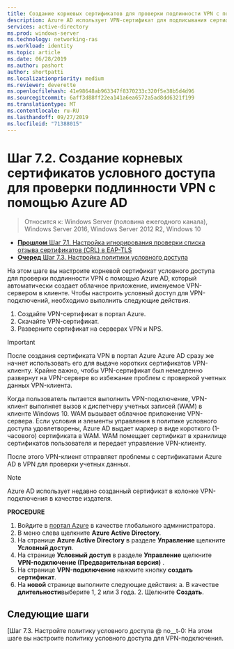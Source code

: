 ```yaml
---
title: Создание корневых сертификатов для проверки подлинности VPN с помощью Azure AD
description: Azure AD использует VPN-сертификат для подписывания сертификатов, выданных клиентам Windows 10 при проверке подлинности в Azure AD для VPN-подключения. Сертификат, помеченный как первичный, — это издатель, используемый Azure AD.
services: active-directory
ms.prod: windows-server
ms.technology: networking-ras
ms.workload: identity
ms.topic: article
ms.date: 06/28/2019
ms.author: pashort
author: shortpatti
ms.localizationpriority: medium
ms.reviewer: deverette
ms.openlocfilehash: 41e98648ab963347f8370233c320f5e38b5d4d96
ms.sourcegitcommit: 6aff3d88ff22ea141a6ea6572a5ad8dd6321f199
ms.translationtype: MT
ms.contentlocale: ru-RU
ms.lasthandoff: 09/27/2019
ms.locfileid: "71388015"
---
```

# <a name="step-72-create-conditional-access-root-certificates-for-vpn-authentication-with-azure-ad"></a>Шаг 7.2. Создание корневых сертификатов условного доступа для проверки подлинности VPN с помощью Azure AD

>Относится к: Windows Server (половина ежегодного канала), Windows Server 2016, Windows Server 2012 R2, Windows 10

- [**Прошлом** Шаг 7.1. Настройка игнорирования проверки списка отзыва сертификатов (CRL) в EAP-TLS](vpn-config-eap-tls-to-ignore-crl-checking.md)
- [**Очеред** Шаг 7.3. Настройка политики условного доступа](vpn-config-conditional-access-policy.md)

На этом шаге вы настроите корневой сертификат условного доступа для проверки подлинности VPN с помощью Azure AD, который автоматически создает облачное приложение, именуемое VPN-сервером в клиенте. Чтобы настроить условный доступ для VPN-подключений, необходимо выполнить следующие действия.

1. Создайте VPN-сертификат в портал Azure.
2. Скачайте VPN-сертификат.
3. Разверните сертификат на серверах VPN и NPS.

> [!IMPORTANT]
> После создания сертификата VPN в портал Azure Azure AD сразу же начнет использовать его для выдаче коротких сертификатов VPN-клиенту. Крайне важно, чтобы VPN-сертификат был немедленно развернут на VPN-сервере во избежание проблем с проверкой учетных данных VPN-клиента.

Когда пользователь пытается выполнить VPN-подключение, VPN-клиент выполняет вызов к диспетчеру учетных записей (WAM) в клиенте Windows 10. WAM вызывает облачное приложение VPN-сервера. Если условия и элементы управления в политике условного доступа удовлетворены, Azure AD выдает маркер в виде короткого (1-часового) сертификата в WAM. WAM помещает сертификат в хранилище сертификатов пользователя и передает управление VPN-клиенту.  

После этого VPN-клиент отправляет проблемы с сертификатами Azure AD в VPN для проверки учетных данных.  

> [!NOTE]
> Azure AD использует недавно созданный сертификат в колонке VPN-подключения в качестве издателя.

**PROCEDURE**

1. Войдите в [портал Azure](https://portal.azure.com) в качестве глобального администратора.
2. В меню слева щелкните **Azure Active Directory**.
3. На странице **Azure Active Directory** в разделе **Управление** щелкните **Условный доступ**.
4. На странице **Условный доступ** в разделе **Управление** щелкните **VPN-подключение (Предварительная версия)** .
5. На странице **VPN-подключение** нажмите кнопку **создать сертификат**.
6. На **новой** странице выполните следующие действия: a. В качестве **длительности**выберите 1, 2 или 3 года.
   2\. Щелкните **Создать**.

## <a name="next-steps"></a>Следующие шаги

[Шаг 7.3. Настройте политику условного доступа @ no__t-0: На этом шаге вы настроите политику условного доступа для VPN-подключения.
